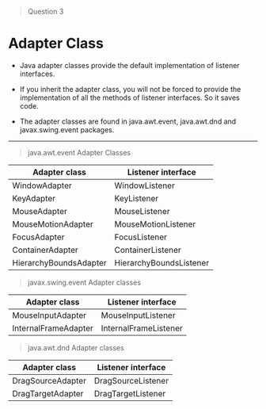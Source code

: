 > Question 3

# Adapter Class
	
- Java adapter classes provide the default implementation of listener interfaces.

- If you inherit the adapter class, you will not be forced to provide the implementation of all the methods of listener interfaces. So it saves code.

- The adapter classes are found in java.awt.event, java.awt.dnd and javax.swing.event packages.

---

>java.awt.event Adapter Classes

|Adapter class | Listener interface |
---------------|---------------------
|WindowAdapter	|WindowListener|
|KeyAdapter	|KeyListener|
|MouseAdapter	|MouseListener|
|MouseMotionAdapter|	MouseMotionListener|
|FocusAdapter	|FocusListener|
|ContainerAdapter	|ContainerListener|
|HierarchyBoundsAdapter	|HierarchyBoundsListener|

>javax.swing.event Adapter classes

|Adapter class | Listener interface |
---------------|---------------------
|MouseInputAdapter	|MouseInputListener|
|InternalFrameAdapter	|InternalFrameListener|

>java.awt.dnd Adapter classes

|Adapter class | Listener interface |
---------------|---------------------
|DragSourceAdapter	|DragSourceListener|
|DragTargetAdapter	|DragTargetListener|
